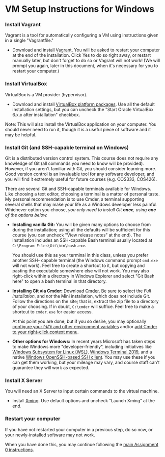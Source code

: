 # VM Setup Instructions for Windows

### Install Vagrant

Vagrant is a tool for automatically configuring a VM using instructions given in a
single "Vagrantfile."

* Download and install [Vagrant](https://www.vagrantup.com/downloads.html).
  You will be asked to restart your computer at the end of the installation.
  Click Yes to do so right away, or restart manually later, but don't forget to
  do so or Vagrant will not work! (We will prompt you again, later in this
  document, when it's necessary for you to restart your computer.)

### Install VirtualBox

VirtualBox is a VM provider (hypervisor).

* Download and install [VirtualBox platform packages](https://www.virtualbox.org/wiki/Downloads).
  Use all the default installation settings, but you can uncheck the "Start Oracle
  VirtualBox 6.x.x after installation" checkbox.

Note: This will also install the VirtualBox application on your computer.
You should never need to run it, though it is a useful piece of software and
it may be helpful.

### Install Git (and SSH-capable terminal on Windows)

Git is a distributed version control system. This course does not require any
knowledge of Git (all commands you need to know will be provided). However, if
you aren't familiar with Git, you should consider learning more. Good version
control is an invaluable tool for any software developer, and you will find it
extremely useful for future courses (e.g. COS333, COS426).

There are several Git and SSH-capable terminals available for Windows.
Like choosing a text editor, choosing a terminal is a matter of personal taste.
My personal recommendation is to use Cmder, a terminal supporting several
shells that may make your life as a Windows developer less painful. Whichever
option you choose, *you only need to install Git __once__, using __one__ of the
options below.*

* **Installing vanilla Git:** You will be given many options to choose from
  during the installation; using all the defaults will be sufficient for this
  course (you can uncheck "View release notes" at the end).
  The installation includes an SSH-capable Bash terminal usually located at
  `C:\Program Files\Git\bin\bash.exe`.

  You should use this as your terminal in this class, unless you prefer another SSH-
  capable terminal (the Windows command prompt `cmd.exe` will not work). Feel free to
  create a shortcut to it, but copying and pasting the executable somewhere else will
  not work.
  You may also right-click within a directory in Windows Explorer and select
  "Git Bash here" to open a bash terminal in that directory.

* **Installing Git via Cmder:** Download [Cmder](https://cmder.net/).
  Be sure to select the *Full installation*, and *not* the Mini installation,
  which does not include Git. Follow the directions on the site; that is,
  extract the zip file to a directory of your choosing. If in doubt, `C:\cmder`
  will suffice. Feel free to make a shortcut to `cmder.exe` for easier access.

  At this point you are done, but if you so desire, you may optionally
  [configure your `PATH` and other environment variables](https://github.com/cmderdev/cmder/wiki/Setting-up-Environment-Variables)
  and/or [add Cmder to your right-click context menu](https://github.com/cmderdev/cmder/blob/master/README.md#context-menu-integration).

* **Other options for Windows:** In recent years Microsoft has taken steps to make
  Windows more "developer-friendly", including initiatives like
  [Windows Subsystem for Linux (WSL)](https://docs.microsoft.com/en-us/windows/wsl/about),
  [Windows Terminal 2019](https://devblogs.microsoft.com/commandline/introducing-windows-terminal/),
  and a native [Windows OpenSSH-based SSH client](https://docs.microsoft.com/en-us/windows-server/administration/openssh/openssh_install_firstuse).
  You may use these if you can get them working, but your mileage may vary,
  and course staff can't guarantee they will work as expected.

### Install X Server

You will need an X Server to input certain commands to the virtual machine.

* Install [Xming](https://sourceforge.net/projects/xming/files/Xming/6.9.0.31/Xming-6-9-0-31-setup.exe/download).
  Use default options and uncheck "Launch Xming" at the end.

### Restart your computer

If you have not restarted your computer in a previous step, do so now, or your
newly-installed software may not work.

When you have done this, you may continue following the
[main Assignment 0 instructions](README.md).
